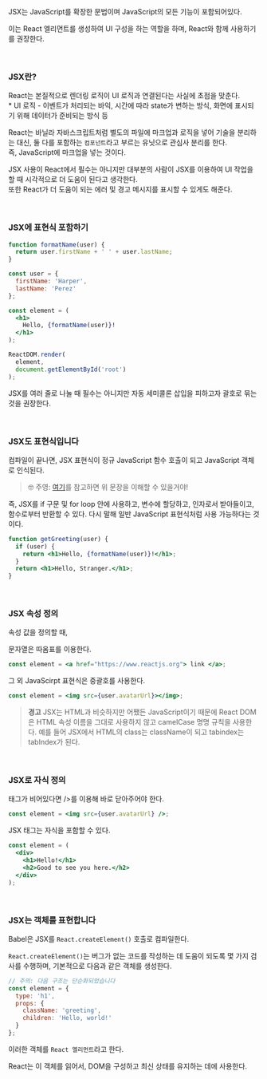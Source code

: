 JSX는 JavaScript를 확장한 문법이며 JavaScript의 모든 기능이 포함되어있다.

이는 React 엘리먼트를 생성하여 UI 구성을 하는 역할을 하며, React와 함께 사용하기를 권장한다.

<br />

### JSX란?
React는 본질적으로 렌더링 로직이 UI 로직과 연결된다는 사실에 초점을 맞춘다. <br />
\* UI 로직 - 이벤트가 처리되는 바익, 시간에 따라 state가 변하는 방식, 화면에 표시되기 위해 데이터가 준비되는 방식 등

React는 바닐라 자바스크립트처럼 별도의 파일에 마크업과 로직을 넣어 기술을 분리하는 대신, 둘 다를 포함하는 `컴포넌트`라고 부르는 유닛으로 관심사 분리를 한다. <br >
즉, JavaScript에 마크업을 넣는 것이다.

JSX 사용이 React에서 필수는 아니지만 대부분의 사람이 JSX를 이용하여 UI 작업을 할 때 시각적으로 더 도움이 된다고 생각한다. <br />
또한 React가 더 도움이 되는 에러 및 경고 메시지를 표시할 수 있게도 해준다.

<br />

### JSX에 표현식 포함하기
```jsx
function formatName(user) {
  return user.firstName + ' ' + user.lastName;
}

const user = {
  firstName: 'Harper',
  lastName: 'Perez'
};

const element = (
  <h1>
    Hello, {formatName(user)}!
  </h1>
);

ReactDOM.render(
  element,
  document.getElementById('root')
);
```
JSX를 여러 줄로 나눌 때 필수는 아니지만 자동 세미콜론 삽입을 피하고자 괄호로 묶는 것을 권장한다.

<br />

### JSX도 표현식입니다
컴파일이 끝나면, JSX 표현식이 정규 JavaScript 함수 호출이 되고 JavaScript 객체로 인식된다.

> 🤓 주영: [여기](https://ko.reactjs.org/docs/react-without-jsx.html)를 참고하면 위 문장을 이해할 수 있을거야!

즉, JSX를 if 구문 및 for loop 안에 사용하고, 변수에 할당하고, 인자로서 받아들이고, 함수로부터 반환할 수 있다.
다시 말해 일반 JavaScript 표현식처럼 사용 가능하다는 것이다.

```jsx
function getGreeting(user) {
  if (user) {
    return <h1>Hello, {formatName(user)}!</h1>;
  }
  return <h1>Hello, Stranger.</h1>;
}
```

<br />

### JSX 속성 정의
속성 값을 정의할 때,

문자열은 따옴표를 이용한다.
```jsx
const element = <a href="https://www.reactjs.org"> link </a>;
```

그 외 JavaScirpt 표현식은 중괄호를 사용한다.
```jsx
const element = <img src={user.avatarUrl}></img>;
```

> **경고**
> JSX는 HTML과 비슷하지만 어쨌든 JavaScript이기 때문에 React DOM은 HTML 속성 이름을 그대로 사용하지 않고 camelCase 명명 규칙을 사용한다.
> 예를 들어 JSX에서 HTML의 class는 className이 되고 tabindex는 tabIndex가 된다.

<br />

### JSX로 자식 정의
태그가 비어있다면 />를 이용해 바로 닫아주어야 한다.
```jsx
const element = <img src={user.avatarUrl} />;
```

JSX 태그는 자식을 포함할 수 있다.
```jsx
const element = (
  <div>
    <h1>Hello!</h1>
    <h2>Good to see you here.</h2>
  </div>
);
```

<br />

### JSX는 객체를 표현합니다

Babel은 JSX를 `React.createElement()` 호출로 컴파일한다.

`React.createElement()`는 버그가 없는 코드를 작성하는 데 도움이 되도록 몇 가지 검사를 수행하며, 기본적으로 다음과 같은 객체를 생성한다.

```jsx
// 주의: 다음 구조는 단순화되었습니다
const element = {
  type: 'h1',
  props: {
    className: 'greeting',
    children: 'Hello, world!'
  }
};
```

이러한 객체를 `React 엘리먼트`라고 한다.

React는 이 객체를 읽어서, DOM을 구성하고 최신 상태를 유지하는 데에 사용한다.
